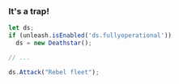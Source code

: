 <div class="slidetext-bg">

### It's a trap!

<div class="fragment">

```js
let ds;
if (unleash.isEnabled('ds.fullyoperational'))
  ds = new Deathstar();

// ...

ds.Attack("Rebel fleet");
```

</div>

</div>
